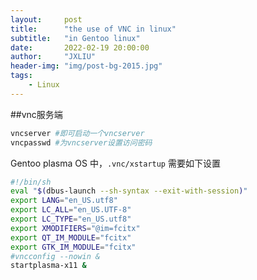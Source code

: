 ```yaml
---
layout:     post
title:      "the use of VNC in linux"
subtitle:   "in Gentoo linux"
date:       2022-02-19 20:00:00
author:     "JXLIU"
header-img: "img/post-bg-2015.jpg"
tags:
    - Linux
---
```


##vnc服务端
```bash
vncserver #即可启动一个vncserver
vncpasswd #为vncserver设置访问密码
```
Gentoo plasma OS 中，`.vnc/xstartup` 需要如下设置
```bash
#!/bin/sh
eval "$(dbus-launch --sh-syntax --exit-with-session)"
export LANG="en_US.utf8"
export LC_ALL="en_US.UTF-8"
export LC_TYPE="en_US.utf8"
export XMODIFIERS="@im=fcitx"
export QT_IM_MODULE="fcitx"
export GTK_IM_MODULE="fcitx"
#vncconfig --nowin &
startplasma-x11 &
```
